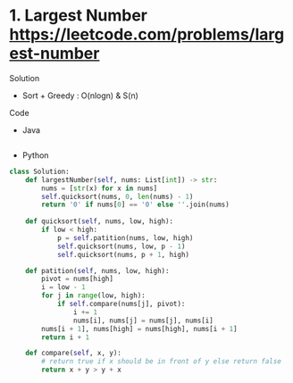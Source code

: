 # 1. Largest Number https://leetcode.com/problems/largest-number

Solution

- Sort + Greedy : O(nlogn) & S(n)

Code

- Java

```java

```

- Python

```python
class Solution:
    def largestNumber(self, nums: List[int]) -> str:
        nums = [str(x) for x in nums]
        self.quicksort(nums, 0, len(nums) - 1)
        return '0' if nums[0] == '0' else ''.join(nums)
        
    def quicksort(self, nums, low, high):
        if low < high:
            p = self.patition(nums, low, high)
            self.quicksort(nums, low, p - 1)
            self.quicksort(nums, p + 1, high)

    def patition(self, nums, low, high):
        pivot = nums[high]
        i = low - 1
        for j in range(low, high):
            if self.compare(nums[j], pivot):
                i += 1
                nums[i], nums[j] = nums[j], nums[i]
        nums[i + 1], nums[high] = nums[high], nums[i + 1]
        return i + 1

    def compare(self, x, y):
        # return true if x should be in front of y else return false
        return x + y > y + x
```